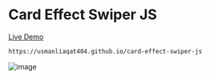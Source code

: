 # Card Effect Swiper JS

[Live Demo](https://usmanliaqat404.github.io/card-effect-swiper-js)

```bash
https://usmanliaqat404.github.io/card-effect-swiper-js
```

![image](https://github.com/UsmanLiaqat404/card-effect-swiper-js/assets/117591938/2da84b9f-ca5c-4625-a418-90c51f72704b)
